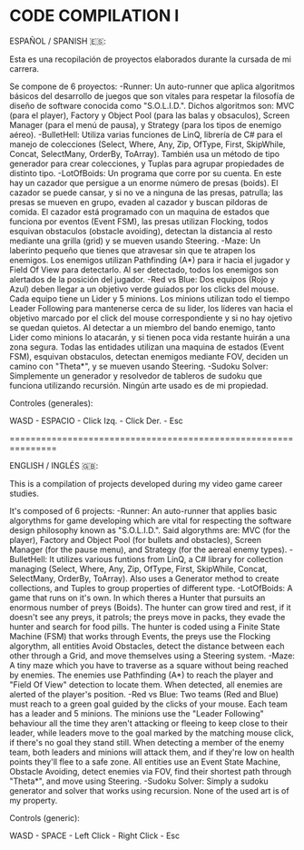 # CODE COMPILATION I


ESPAÑOL / SPANISH 🇪🇸:


Esta es una recopilación de proyectos elaborados durante la cursada de mi carrera.

Se compone de 6 proyectos:
-Runner: Un auto-runner que aplica algoritmos básicos del desarrollo de juegos que son vitales para respetar la filosofía de diseño de software conocida como "S.O.L.I.D.". Dichos algoritmos son: MVC (para el player), Factory y Object Pool (para las balas y obsaculos), Screen Manager (para el menú de pausa), y Strategy (para los tipos de enemigo aéreo).
-BulletHell: Utiliza varias funciones de LinQ, librería de C# para el manejo de colecciones (Select, Where, Any, Zip, OfType, First, SkipWhile, Concat, SelectMany, OrderBy, ToArray). También usa un método de tipo generador para crear colecciones, y Tuplas para agrupar propiedades de distinto tipo.
-LotOfBoids: Un programa que corre por su cuenta. En este hay un cazador que persigue a un enorme número de presas (boids). El cazador se puede cansar, y si no ve a ninguna de las presas, patrulla; las presas se mueven en grupo, evaden al cazador y buscan pildoras de comida. El cazador está programado con un maquina de estados que funciona por eventos (Event FSM), las presas utilizan Flocking, todos esquivan obstaculos (obstacle avoiding), detectan la distancia al resto mediante una grilla (grid) y se mueven usando Steering.
-Maze: Un laberinto pequeño que tienes que atravesar sin que te atrapen los enemigos. Los enemigos utilizan Pathfinding (A*) para ir hacia el jugador y Field Of View para detectarlo. Al ser detectado, todos los enemigos son alertados de la posición del jugador.
-Red vs Blue: Dos equipos (Rojo y Azul) deben llegar a un objetivo verde guiados por los clicks del mouse. Cada equipo tiene un Lider y 5 minions. Los minions utilizan todo el tiempo Leader Following para mantenerse cerca de su lider, los líderes van hacia el objetivo marcado por el click del mouse correspondiente y si no hay ojetivo se quedan quietos. Al detectar a un miembro del bando enemigo, tanto Lider como minions lo atacarán, y si tienen poca vida restante huirán a una zona segura. Todas las entidades utilizan una maquina de estados (Event FSM), esquivan obstaculos, detectan enemigos mediante FOV, deciden un camino con "Theta*", y se mueven usando Steering.
-Sudoku Solver: Simplemente un generador y resolvedor de tableros de sudoku que funciona utilizando recursión. 
Ningún arte usado es de mi propiedad.


Controles (generales):

WASD - ESPACIO - Click Izq. - Click Der. - Esc


===============================================================


ENGLISH / INGLÉS 🇬🇧:


This is a compilation of projects developed during my video game career studies.

It's composed of 6 projects:
-Runner: An auto-runner that applies basic algorythms for game developing which are vital for respecting the software design philosophy known as "S.O.L.I.D.". Said algorythms are: MVC (for the player), Factory and Object Pool (for bullets and obstacles), Screen Manager (for the pause menu), and Strategy (for the aereal enemy types).
-BulletHell: It utilizes various funtions from LinQ, a C# library for collection managing (Select, Where, Any, Zip, OfType, First, SkipWhile, Concat, SelectMany, OrderBy, ToArray). Also uses a Generator method to create collections, and Tuples to group properties of different type.
-LotOfBoids: A game that runs on it's own. In which theres a Hunter that pursuits an enormous number of preys (Boids). The hunter can grow tired and rest, if it doesn't see any preys, it patrols; the preys move in packs, they evade the hunter and search for food pills. The hunter is coded using a Finite State Machine (FSM) that works through Events, the preys use the Flocking algorythm, all entities Avoid Obstacles, detect the distance between each other through a Grid, and move themselves using a Steering system.
-Maze: A tiny maze which you have to traverse as a square without being reached by enemies. The enemies use Pathfinding (A*) to reach the player and "Field Of View" detection to locate them. When detected, all enemies are alerted of the player's position.
-Red vs Blue: Two teams (Red and Blue) must reach to a green goal guided by the clicks of your mouse. Each team has a leader and 5 minions. The minions use the "Leader Following" behaviour all the time they aren't attacking or fleeing to keep close to their leader, while leaders move to the goal marked by the matching mouse click, if there's no goal they stand still. When detecting a member of the enemy team, both leaders and minions will attack them, and if they're low on health points they'll flee to a safe zone. All entities use an Event State Machine, Obstacle Avoiding, detect enemies via FOV, find their shortest path through "Theta*", and move using Steering.
-Sudoku Solver: Simply a sudoku generator and solver that works using recursion.
None of the used art is of my property.


Controls (generic):

WASD - SPACE - Left Click - Right Click - Esc 
